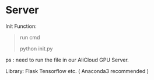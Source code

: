 # Server

Init Function:

> run cmd
>
> python init.py

ps : need to run the file in our AliCloud GPU Server.



Library: Flask Tensorflow etc. ( Anaconda3 recommended )